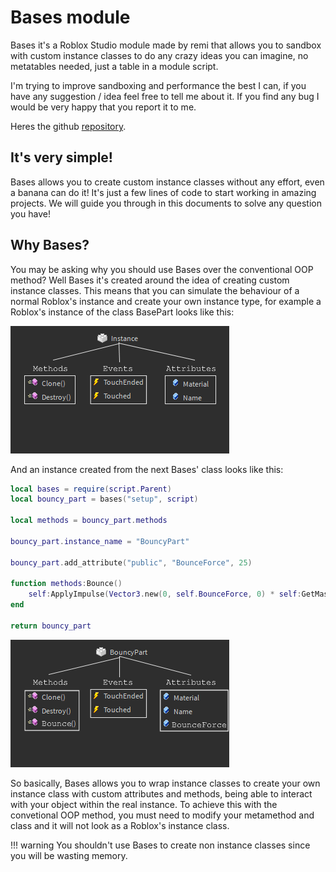 # Bases module

Bases it's a Roblox Studio module made by remi that allows you to sandbox with custom instance classes to do any crazy ideas you can imagine, no metatables needed, just a table in a module script.

I'm trying to improve sandboxing and performance the best I can, if you have any suggestion / idea feel free to tell me about it. If you find any bug I would be very happy that you report it to me.

Heres the github [repository](https://github.com/remideas/Bases).

## It's very simple!

Bases allows you to create custom instance classes without any effort, even a banana can do it! It's just a few lines of code to start working in amazing projects. We will guide you
through in this documents to solve any question you have!

## Why Bases?

You may be asking why you should use Bases over the conventional OOP method? Well Bases it's created around the idea of creating custom instance classes. This means that you can simulate the
behaviour of a normal Roblox's instance and create your own instance type, for example a Roblox's instance of the class BasePart looks like this:

![alt text](https://github.com/remideas/Bases/blob/main/BasePartClass.png?raw=true)

And an instance created from the next Bases' class looks like this:

```lua
local bases = require(script.Parent)
local bouncy_part = bases("setup", script)

local methods = bouncy_part.methods

bouncy_part.instance_name = "BouncyPart"

bouncy_part.add_attribute("public", "BounceForce", 25)

function methods:Bounce()
	self:ApplyImpulse(Vector3.new(0, self.BounceForce, 0) * self:GetMass() * 3)
end

return bouncy_part
```

![alt text](https://github.com/remideas/Bases/blob/main/BouncyPartClass.png?raw=true)

So basically, Bases allows you to wrap instance classes to create your own instance class with custom attributes and methods, being able to interact with your object within the real instance.
To achieve this with the convetional OOP method, you must need to modify your metamethod and class and it will not look as a Roblox's instance class.

!!! warning
	You shouldn't use Bases to create non instance classes since you will be wasting memory.


	